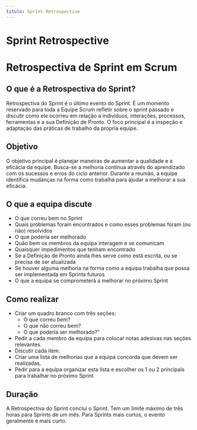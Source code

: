 ```yaml
---
titulo: Sprint Retrospective
---
```


# Sprint Retrospective

# Retrospectiva de Sprint em Scrum

## O que é a Retrospectiva do Sprint?

Retrospectiva do Sprint é o último evento do Sprint. É um momento reservado para toda a Equipe Scrum refletir sobre o sprint passado e discutir como ele ocorreu em relação a indivíduos, interações, processos, ferramentas e a sua Definição de Pronto. O foco principal é a inspeção e adaptação das práticas de trabalho da própria equipe.

## Objetivo

O objetivo principal é planejar maneiras de aumentar a qualidade e a eficácia da equipe. Busca-se a melhoria contínua através do aprendizado com os sucessos e erros do ciclo anterior. Durante a reunião, a equipe identifica mudanças na forma como trabalha para ajudar a melhorar a sua eficácia.

## O que a equipa discute

- O que correu bem no Sprint
- Quais problemas foram encontrados e como esses problemas foram (ou não) resolvidos
- O que poderia ser melhorado
- Quão bem os membros da equipa interagem e se comunicam
- Quaisquer impedimentos que tenham encontrado
- Se a Definição de Pronto ainda lhes serve como está escrita, ou se precisa de ser atualizada
- Se houver alguma melhoria na forma como a equipa trabalha que possa ser implementada em Sprints futuros
- O que a equipa se comprometerá a melhorar no próximo Sprint

## Como realizar

- Criar um quadro branco com três seções:
  - O que correu bem?
  - O que não correu bem?
  - O que poderia ser melhorado?"
- Pedir a cada membro da equipa para colocar notas adesivas nas seções relevantes.
- Discutir cada item.
- Criar uma lista de melhorias que a equipa concorda que devem ser realizadas.
- Pedir para a equipa organizar esta lista e escolher os 1 ou 2 principais para trabalhar no próximo Sprint

## Duração

A Retrospectiva do Sprint conclui o Sprint. Tem um limite máximo de três horas para Sprints de um mês. Para Sprints mais curtos, o evento geralmente é mais curto.
